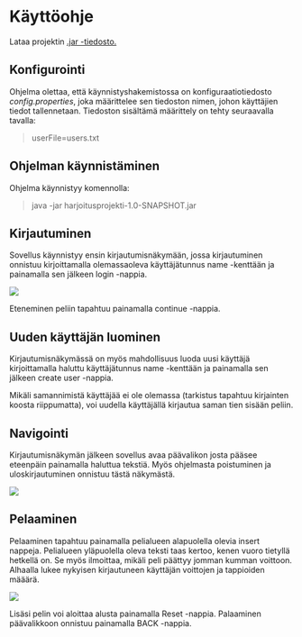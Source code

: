 # Käyttöohje

Lataa projektin [.jar -tiedosto.](https://github.com/pprepu/NeljanSuora/releases/download/loppupalautus/harjoitusprojekti-1.0-SNAPSHOT.jar)

## Konfigurointi

Ohjelma olettaa, että käynnistyshakemistossa on konfiguraatiotiedosto *config.properties*, joka määrittelee sen tiedoston nimen, johon käyttäjien tiedot tallennetaan.
Tiedoston sisältämä määrittely on tehty seuraavalla tavalla:

> userFile=users.txt

## Ohjelman käynnistäminen

Ohjelma käynnistyy komennolla:

> java -jar harjoitusprojekti-1.0-SNAPSHOT.jar

## Kirjautuminen

Sovellus käynnistyy ensin kirjautumisnäkymään, jossa kirjautuminen onnistuu kirjoittamalla olemassaoleva käyttäjätunnus name -kenttään ja painamalla sen jälkeen login -nappia.

![](https://raw.githubusercontent.com/pprepu/ot-harjoitustyo/master/dokumentaatio/kuvat/loginnakyma.PNG)

Eteneminen peliin tapahtuu painamalla continue -nappia.

## Uuden käyttäjän luominen

Kirjautumisnäkymässä on myös mahdollisuus luoda uusi käyttäjä kirjoittamalla haluttu käyttäjätunnus name -kenttään ja painamalla sen jälkeen create user -nappia.

Mikäli samannimistä käyttäjää ei ole olemassa (tarkistus tapahtuu kirjainten koosta riippumatta), voi uudella käyttäjällä kirjautua saman tien sisään peliin.

## Navigointi

Kirjautumisnäkymän jälkeen sovellus avaa päävalikon josta pääsee eteenpäin painamalla haluttua tekstiä. Myös ohjelmasta poistuminen ja uloskirjautuminen onnistuu tästä näkymästä.

![](https://raw.githubusercontent.com/pprepu/ot-harjoitustyo/master/dokumentaatio/kuvat/menuNakyma.PNG)

## Pelaaminen

Pelaaminen tapahtuu painamalla pelialueen alapuolella olevia insert nappeja. Pelialueen yläpuolella oleva teksti taas kertoo, kenen vuoro tietyllä hetkellä on. Se myös ilmoittaa, mikäli peli päättyy jomman kumman voittoon. Alhaalla lukee nykyisen kirjautuneen käyttäjän voittojen ja tappioiden määärä.

![](https://raw.githubusercontent.com/pprepu/ot-harjoitustyo/master/dokumentaatio/kuvat/peliNakyma.PNG)

Lisäsi pelin voi aloittaa alusta painamalla Reset -nappia. Palaaminen päävalikkoon onnistuu painamalla BACK -nappia.
